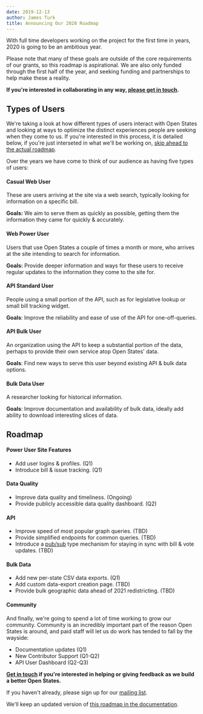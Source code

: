 ```yaml
---
date: 2019-12-13
author: James Turk
title: Announcing Our 2020 Roadmap
---
```


With full time developers working on the project for the first time in years, 2020 is going to be an ambitious year.

Please note that many of these goals are outside of the core requirements of our grants, so this roadmap is aspirational.
We are also only funded through the first half of the year, and seeking funding and partnerships to help make these a reality.

**If you're interested in collaborating in any way, [please get in touch](mailto:contact@openstates.org).**

## Types of Users

We're taking a look at how different types of users interact with Open States and looking at ways to optimize the distinct experiences people are seeking when they come to us.  If you're interested in this process, it is detailed below, if you're just interseted in what we'll be working on, [skip ahead to the actual roadmap](#roadmap).

Over the years we have come to think of our audience as having five types of users:

#### Casual Web User

These are users arriving at the site via a web search, typically looking for information on a specific bill.

**Goals:** We aim to serve them as quickly as possible, getting them the information they came for quickly & accurately.


#### Web Power User

Users that use Open States a couple of times a month or more, who arrives at the site intending to search for information.

**Goals:** Provide deeper information and ways for these users to receive regular updates to the information they come to the site for.


#### API Standard User

People using a small portion of the API, such as for legislative lookup or small bill tracking widget.

**Goals**: Improve the reliability and ease of use of the API for one-off-queries.


#### API Bulk User

An organization using the API to keep a substantial portion of the data, perhaps to provide their own service atop Open States' data.

**Goals**: Find new ways to serve this user beyond existing API & bulk data options.

#### Bulk Data User

A researcher looking for historical information.

**Goals**: Improve documentation and availability of bulk data, ideally add ability to download interesting slices of data.


## Roadmap

#### Power User Site Features

- Add user logins & profiles.   (Q1)
- Introduce bill & issue tracking.  (Q1)

#### Data Quality

- Improve data quality and timeliness.  (Ongoing)
- Provide publicly accessible data quality dashboard.  (Q2)

#### API

- Improve speed of most popular graph queries.  (TBD)
- Provide simplified endpoints for common queries.  (TBD)
- Introduce a [pub/sub](https://en.wikipedia.org/wiki/Publish%E2%80%93subscribe_pattern) type mechanism for staying in sync with bill & vote updates.  (TBD)

#### Bulk Data

- Add new per-state CSV data exports.  (Q1)
- Add custom data-export creation page. (TBD)
- Provide bulk geographic data ahead of 2021 redistricting. (TBD)

#### Community

And finally, we're going to spend a lot of time working to grow our community.  Community is an incredibly important part of the reason Open States is around, and paid staff will let us do work has tended to fall by the wayside:

- Documentation updates (Q1)
- New Contributor Support (Q1-Q2)
- API User Dashboard (Q2-Q3)

**[Get in touch](mailto:contact@openstates.org) if you're interested in helping or giving feedback as we build a better Open States.**

If you haven't already, please sign up for our [mailing list](https://mailchi.mp/16377011c32f/openstates).

We'll keep an updated version of [this roadmap in the documentation](https://docs.openstates.org/en/latest/contributing/overview.html#roadmap).
